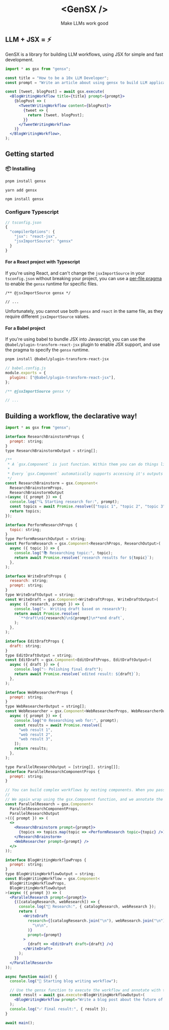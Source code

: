 <h1 align="center">&lt;GenSX /&gt;</h1>

<p align="center">
  Make LLMs work good
</p>

## LLM + JSX = ⚡️

GenSX is a library for building LLM workflows, using JSX for simple and fast development.

```jsx
import * as gsx from "gensx";

const title = "How to be a 10x LLM Developer";
const prompt = "Write an article about using gensx to build LLM applications";

const [tweet, blogPost] = await gsx.execute(
  <BlogWritingWorkflow title={title} prompt={prompt}>
    {blogPost => (
      <TweetWritingWorkflow content={blogPost}>
        {tweet => {
          return [tweet, blogPost];
        }}
      </TweetWritingWorkflow>
    )}
  </BlogWritingWorkflow>,
);
```

## Getting started

### 📦 Installing

```bash
pnpm install gensx
```

```bash
yarn add gensx
```

```bash
npm install gensx
```

### Configure Typescript

```ts
// tsconfig.json
{
  "compilerOptions": {
    "jsx": "react-jsx",
    "jsxImportSource": "gensx"
  }
}
```

#### For a React project with Typescript

If you're using React, and can't change the `jsxImportSource` in your `tsconfig.json` without breaking your project, you can use a [per-file pragma](https://www.typescriptlang.org/tsconfig/#jsxImportSource) to enable the `gensx` runtime for specific files.

```tsx
/** @jsxImportSource gensx */

// ...
```

Unfortunately, you cannot use both `gensx` and `react` in the same file, as they require different `jsxImportSource` values.

#### For a Babel project

If you're using babel to bundle JSX into Javascript, you can use the `@babel/plugin-transform-react-jsx` plugin to enable JSX support, and use the pragma to specify the `gensx` runtime.

```bash
pnpm install @babel/plugin-transform-react-jsx
```

```js
// babel.config.js
module.exports = {
  plugins: ["@babel/plugin-transform-react-jsx"],
};
```

```jsx
/** @jsxImportSource gensx */

// ...
```

## Building a workflow, the declarative way!

```jsx
import * as gsx from "gensx";

interface ResearchBrainstormProps {
  prompt: string;
}
type ResearchBrainstormOutput = string[];

/**
 * A `gsx.Component` is just function. Within them you can do things like make calls to your vector DB, call APIs, or invoke models like OpenAI, Claude, Perplexity, and more.
 *
 * Every `gsx.Component` automatically supports accessing it's outputs by nesting a `child` function with no additional work required. For instance:
 */
const ResearchBrainstorm = gsx.Component<
  ResearchBrainstormProps,
  ResearchBrainstormOutput
>(async ({ prompt }) => {
  console.log("🔍 Starting research for:", prompt);
  const topics = await Promise.resolve(["topic 1", "topic 2", "topic 3"]);
  return topics;
});

interface PerformResearchProps {
  topic: string;
}
type PerformResearchOutput = string;
const PerformResearch = gsx.Component<ResearchProps, ResearchOutput>(
  async ({ topic }) => {
    console.log("📚 Researching topic:", topic);
    return await Promise.resolve(`research results for ${topic}`);
  },
);

interface WriteDraftProps {
  research: string;
  prompt: string;
}
type WriteDraftOutput = string;
const WriteDraft = gsx.Component<WriteDraftProps, WriteDraftOutput>(
  async ({ research, prompt }) => {
    console.log("✍️  Writing draft based on research");
    return await Promise.resolve(
      `**draft\n${research}\n${prompt}\n**end draft`,
    );
  },
);

interface EditDraftProps {
  draft: string;
}
type EditDraftOutput = string;
const EditDraft = gsx.Component<EditDraftProps, EditDraftOutput>(
  async ({ draft }) => {
    console.log("✨ Polishing final draft");
    return await Promise.resolve(`edited result: ${draft}`);
  },
);

interface WebResearcherProps {
  prompt: string;
}
type WebResearcherOutput = string[];
const WebResearcher = gsx.Component<WebResearcherProps, WebResearcherOutput>(
  async ({ prompt }) => {
    console.log("🌐 Researching web for:", prompt);
    const results = await Promise.resolve([
      "web result 1",
      "web result 2",
      "web result 3",
    ]);
    return results;
  },
);

type ParallelResearchOutput = [string[], string[]];
interface ParallelResearchComponentProps {
  prompt: string;
}

// You can build complex workflows by nesting components. When you pass a child function to a component, it will be called with the output of that component, and you can use that output inside any child components. If you don't specify a function as a child, the result from that leaf node will be bubbled up as the final result.
//
// We again wrap using the gsx.Component function, and we annotate the output type with the type of the final result.
const ParallelResearch = gsx.Component<
  ParallelResearchComponentProps,
  ParallelResearchOutput
>(({ prompt }) => (
  <>
    <ResearchBrainstorm prompt={prompt}>
      {topics => topics.map(topic => <PerformResearch topic={topic} />)}
    </ResearchBrainstorm>
    <WebResearcher prompt={prompt} />
  </>
));

interface BlogWritingWorkflowProps {
  prompt: string;
}
type BlogWritingWorkflowOutput = string;
const BlogWritingWorkflow = gsx.Component<
  BlogWritingWorkflowProps,
  BlogWritingWorkflowOutput
>(async ({ prompt }) => (
  <ParallelResearch prompt={prompt}>
    {([catalogResearch, webResearch]) => {
      console.log("🧠 Research:", { catalogResearch, webResearch });
      return (
        <WriteDraft
          research={[catalogResearch.join("\n"), webResearch.join("\n")].join(
            "\n\n",
          )}
          prompt={prompt}
        >
          {draft => <EditDraft draft={draft} />}
        </WriteDraft>
      );
    }}
  </ParallelResearch>
));

async function main() {
  console.log("🚀 Starting blog writing workflow");

  // Use the gensx function to execute the workflow and annotate with the output type.
  const result = await gsx.execute<BlogWritingWorkflowOutput>(
    <BlogWritingWorkflow prompt="Write a blog post about the future of AI" />,
  );
  console.log("✅ Final result:", { result });
}

await main();
```

